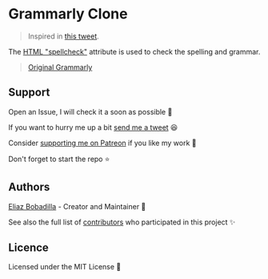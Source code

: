 # Grammarly Clone

> Inspired in
> [this tweet](https://twitter.com/Prathkum/status/1404446175709872134).

The
[HTML "spellcheck"](https://developer.mozilla.org/en-US/docs/Web/HTML/Global_attributes/spellcheck)
attribute is used to check the spelling and grammar.

> [Original Grammarly](https://grammarly.com)

## Support

Open an Issue, I will check it a soon as possible 👀

If you want to hurry me up a bit
[send me a tweet](https://twitter.com/UltiRequiem) 😆

Consider [supporting me on Patreon](https://patreon.com/UltiRequiem) if you like
my work 🙏

Don't forget to start the repo ⭐

## Authors

[Eliaz Bobadilla](https://ultirequiem.com) - Creator and Maintainer 💪

See also the full list of
[contributors](https://github.com/UltiRequiem/grammarly-clone/contributors) who
participated in this project ✨

## Licence

Licensed under the MIT License 📄

